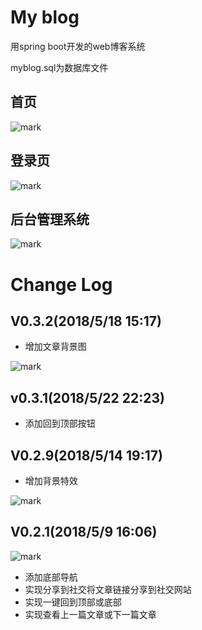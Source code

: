 # My blog

用spring boot开发的web博客系统

myblog.sql为数据库文件

## 首页

![mark](http://omi0o6pp2.bkt.clouddn.com/blog/180518/9Ag2587ld8.png)

## 登录页

![mark](http://omi0o6pp2.bkt.clouddn.com/blog/180518/cKkDhd44dK.png)

## 后台管理系统

![mark](http://omi0o6pp2.bkt.clouddn.com/blog/180518/d8aehGDlGB.png)

# Change Log

## V0.3.2(2018/5/18 15:17)

- 增加文章背景图

![mark](http://omi0o6pp2.bkt.clouddn.com/blog/180518/KF1dmLA1gj.png)


## v0.3.1(2018/5/22 22:23)

- 添加回到顶部按钮

## V0.2.9(2018/5/14 19:17)

- 增加背景特效

![mark](http://omi0o6pp2.bkt.clouddn.com/blog/180518/2Ai0DaBg4I.png)

## V0.2.1(2018/5/9 16:06)

![mark](http://omi0o6pp2.bkt.clouddn.com/blog/180509/l43Bb9HKeh.png)

- 添加底部导航
- 实现分享到社交将文章链接分享到社交网站
- 实现一键回到顶部或底部
- 实现查看上一篇文章或下一篇文章

